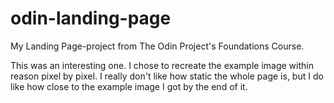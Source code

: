 # odin-landing-page
My Landing Page-project from The Odin Project's Foundations Course.

This was an interesting one. I chose to recreate the example image within reason pixel by pixel.
I really don't like how static the whole page is, but I do like how close to the example image I got by the end of it.